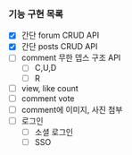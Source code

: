 ### 기능 구현 목록
- [x] 간단 forum CRUD API
- [x] 간단 posts CRUD API
- [ ] comment 무한 뎁스 구조 API
  - [ ] C,U,D
  - [ ] R
- [ ] view, like count
- [ ] comment vote
- [ ] comment에 이미지, 사진 첨부
- [ ] 로그인
  - [ ] 소셜 로그인
  - [ ] SSO